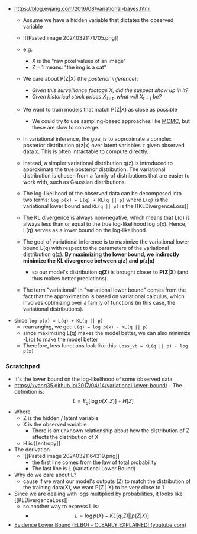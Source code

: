 - https://blog.evjang.com/2016/08/variational-bayes.html
	- Assume we have a hidden variable that dictates the observed variable
	- ![[Pasted image 20240321171705.png]]
	- e.g.
		- X is the "raw pixel values of an image"
		- Z = 1 means: "the img is a cat"

	- We care about P(Z|X) (the _posterior inference_):
		- _Given this surveillance footage X, did the suspect show up in it?_
		- _Given historical stock prices $X_{1:t}$, what will $X_{t+1}$ be?_
	- We want to train models that match P(Z|X) as close as possible
		- We could try to use sampling-based approaches like [MCMC](https://en.wikipedia.org/wiki/Markov_chain_Monte_Carlo), but these are slow to converge.
	- In variational inference, the goal is to approximate a complex posterior distribution p(z|x) over latent variables z given observed data x. This is often intractable to compute directly.
	- Instead, a simpler variational distribution q(z) is introduced to approximate the true posterior distribution. The variational distribution is chosen from a family of distributions that are easier to work with, such as Gaussian distributions.
	- The log-likelihood of the observed data can be decomposed into two terms: `log p(x) = L(q) + KL(q || p)` where `L(q)` is the variational lower bound and `KL(q || p)` is the [[KLDivergenceLoss]]
	- The KL divergence is always non-negative, which means that L(q) is always less than or equal to the true log-likelihood log p(x). Hence, L(q) serves as a lower bound on the log-likelihood.
	- The goal of variational inference is to maximize the variational lower bound L(q) with respect to the parameters of the variational distribution q(z). **By maximizing the lower bound, we indirectly minimize the KL divergence between q(z) and p(z|x)**
		- so our model's distribution **q(Z)** is brought closer to **P(Z|X)** (and thus makes better predictions)
	- The term "variational" in "variational lower bound" comes from the fact that the approximation is based on variational calculus, which involves optimizing over a family of functions (in this case, the variational distributions).
- since `log p(x) = L(q) + KL(q || p)`
	- rearranging, we get:
		`L(q) = log p(x) - KL(q || p)`
	- since maximizing L(q) makes the model better, we can also minimize -L(q) to make the model better
	- Therefore, loss functions look like this:
		`Loss_vb = KL(q || p) - log p(x)`
### Scratchpad
- It's the lower bound on the log-likelihood of some observed data
- https://xyang35.github.io/2017/04/14/variational-lower-bound/
		- The definition is:
$$L = E_q[\log p(X,Z)] + H[Z]$$
- Where
	- Z is the hidden / latent variable
	- X is the observed variable
		- There is an unknown relationship about how the distribution of Z affects the distribution of X
	- H is [[entropy]]
- The derivation
	- ![[Pasted image 20240321164319.png]]
		- the first line comes from the law of total probability
		- The last line is L (variational Lower Bound)
- Why do we care about L?
	- cause if we want our model's outputs (Z) to match the distribution of the training data(X), we want P(Z | X) to be very close to 1
- Since we are dealing with logs multiplied by probabilities, it looks like [[KLDivergenceLoss]]
	- so another way to express L is:
		- $$L = \log p(X) - KL[q(Z) || p(Z|X)]$$
- [Evidence Lower Bound (ELBO) - CLEARLY EXPLAINED! (youtube.com)](https://www.youtube.com/watch?v=IXsA5Rpp25w)